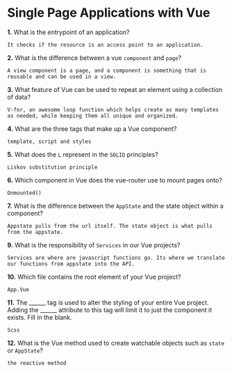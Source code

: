 # Single Page Applications with Vue

**1.** What is the entrypoint of an application?
<!-- enter you answer in the space below -->
```
It checks if the resource is an access point to an application.
```
**2.** What is the difference between a vue `component` and `page`?
<!-- enter you answer in the space below -->
```
A view component is a page, and a component is something that is reusable and can be used in a view.
```
**3.** What feature of Vue can be used to repeat an element using a collection of data?
<!-- enter you answer in the space below -->
```
V-for, an awesome loop function which helps create as many templates as needed, while keeping them all unique and organized.
```
**4.** What are the three tags that make up a Vue component?
<!-- enter you answer in the space below -->
```
template, script and styles
```
**5.** What does the `L` represent in the `SOLID` principles?
<!-- enter you answer in the space below -->
```
Liskov substitution principle
```
**6.** Which component in Vue does the vue-router use to mount pages onto?
<!-- enter you answer in the space below -->
```
Onmounted()
```
**7.** What is the difference between the `AppState` and the state object within a component?
<!-- enter you answer in the space below -->
```
Appstate pulls from the url itself. The state object is what pulls from the appstate.
```
**9.** What is the responsibility of `Services` in our Vue projects?
<!-- enter you answer in the space below -->
```
Services are where are javascript functions go. Its where we translate our functions from appstate into the API.
```
**10.** Which file contains the root element of your Vue project?
<!-- enter you answer in the space below -->
```
App.Vue
```
**11.** The ______ tag is used to alter the styling of your entire Vue project.  Adding the ______ attribute to this tag will limit it to just the component it exists.  Fill in the blank.
<!-- enter you answer in the space below -->
```
Scss
```
**12.** What is the Vue method used to create watchable objects such as `state` or `AppState`?
<!-- enter you answer in the space below -->
```
the reactive method
```